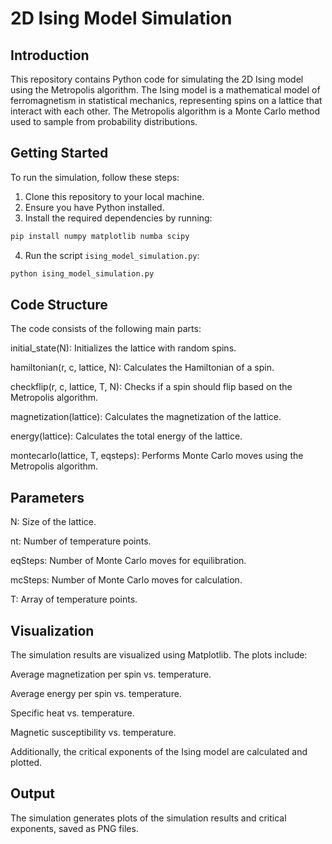 # 2D Ising Model Simulation

## Introduction

This repository contains Python code for simulating the 2D Ising model using the Metropolis algorithm. The Ising model is a mathematical model of ferromagnetism in statistical mechanics, representing spins on a lattice that interact with each other. The Metropolis algorithm is a Monte Carlo method used to sample from probability distributions.

## Getting Started

To run the simulation, follow these steps:

1. Clone this repository to your local machine.
2. Ensure you have Python installed.
3. Install the required dependencies by running:
```bash
pip install numpy matplotlib numba scipy
```
4. Run the script `ising_model_simulation.py`:

```bash
python ising_model_simulation.py
```

## Code Structure
The code consists of the following main parts:

initial_state(N): Initializes the lattice with random spins.

hamiltonian(r, c, lattice, N): Calculates the Hamiltonian of a spin.

checkflip(r, c, lattice, T, N): Checks if a spin should flip based on the Metropolis algorithm.

magnetization(lattice): Calculates the magnetization of the lattice.

energy(lattice): Calculates the total energy of the lattice.

montecarlo(lattice, T, eqsteps): Performs Monte Carlo moves using the Metropolis algorithm.

## Parameters
N: Size of the lattice.

nt: Number of temperature points.

eqSteps: Number of Monte Carlo moves for equilibration.

mcSteps: Number of Monte Carlo moves for calculation.

T: Array of temperature points.

## Visualization
The simulation results are visualized using Matplotlib. The plots include:

Average magnetization per spin vs. temperature.

Average energy per spin vs. temperature.

Specific heat vs. temperature.

Magnetic susceptibility vs. temperature.

Additionally, the critical exponents of the Ising model are calculated and plotted.

## Output
The simulation generates plots of the simulation results and critical exponents, saved as PNG files.
